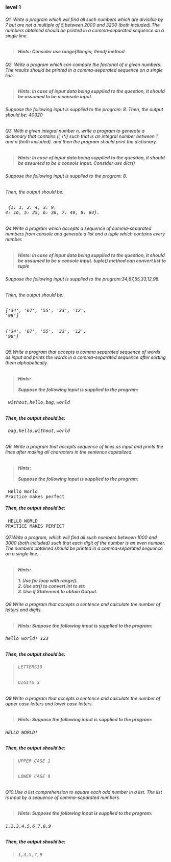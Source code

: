  ### level 1


 ###### Q1. Write a program which will find all such numbers which are divisible by 7 but are not a multiple of 5,between 2000 and 3200 (both included).The numbers obtained should be printed in a comma-separated sequence on a single line.
 >##### Hints: Consider use range(#begin, #end) method

 ###### Q2. Write a program which can compute the factorial of a given numbers. The results should be printed in a comma-separated sequence on a single line.
 >##### Hints: In case of input data being supplied to the question, it should be assumed to be a console input.
 ###### Suppose the following input is supplied to the program: 8. Then, the output should be: 40320

 ###### Q3. With a given integral number n, write a program to generate a dictionary that contains (i, i*i) such that is an integral number between 1 and n (both included). and then the program should print the dictionary.
 >##### Hints: In case of input data being supplied to the question, it should be assumed to be a console input. Consider use  dict()
 ###### Suppose the following input is supplied to the program: 8.
 ###### Then, the output should be:
 ###### <pre> {1: 1, 2: 4, 3: 9, 4: 16, 5: 25, 6: 36, 7: 49, 8: 64}.</pre>

 ###### Q4.Write a program which accepts a sequence of comma-separated numbers from console and generate a list and a tuple which contains every number.

 >##### Hints: In case of input data being supplied to the question, it should be assumed to be a console input. tuple() method can convert list to tuple
 ###### Suppose the following input is supplied to the program:34,67,55,33,12,98.
 ###### Then, the output should be:
 ###### <pre>['34', '67', '55', '33', '12', '98']</pre>
 ###### <pre>('34', '67', '55', '33', '12', '98')</pre>

 ###### Q5.Write a program that accepts a comma separated sequence of words as input and prints the words in a comma-separated sequence after sorting them alphabetically.
 >##### Hints:<br /><br>Suppose the following input is supplied to the program:<br />
 ###### <pre> without,hello,bag,world</pre>
 ##### Then, the output should be:
 ###### <pre> bag,hello,without,world</pre>

 ###### Q6. Write a program that accepts sequence of lines as input and prints the lines after making all characters in the sentence capitalized.
>##### Hints:<br><br>Suppose the following input is supplied to the program:
<pre> Hello World
Practice makes perfect</pre>
<h5>Then, the output should be:</h5>
<pre> HELLO WORLD
PRACTICE MAKES PERFECT</pre>

 ###### Q7.Write a program, which will find all such numbers between 1000 and 3000 (both included) such that each digit of the number is an even number. The numbers obtained should be printed in a comma-separated sequence on a single line.
 >##### Hints:<br><br>1. Use for loop with range().<br> 2. Use str() to convert int to str.<br>3. Use if Statement to obtain Output.

 ###### Q8.Write a program that accepts a sentence and calculate the number of letters and digits.
 >##### Hints: Suppose the following input is supplied to the program:
 ###### <pre>hello world! 123</pre>
 ##### Then, the output should be:
 >###### <pre>LETTERS10
 >###### <pre>DIGITS 3

 ###### Q9.Write a program that accepts a sentence and calculate the number of upper case letters and lower case letters.
 >##### Hints: Suppose the following input is supplied to the program:
 ###### <pre>HELLO WORLD!</pre>
 ##### Then, the output should be:
 >###### <pre>UPPER CASE 1
 >###### <pre>LOWER CASE 9

 ###### Q10.Use a list comprehension to square each odd number in a list. The list is input by a sequence of comma-separated numbers.
 >##### Hints: Suppose the following input is supplied to the program:
 ###### <pre>1,2,3,4,5,6,7,8,9</pre>
 ##### Then, the output should be:
 >###### <pre>1,3,5,7,9
